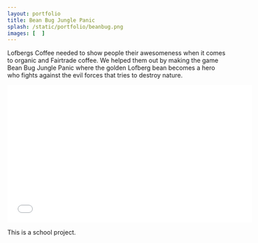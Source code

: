 ```yaml
---
layout: portfolio
title: Bean Bug Jungle Panic
splash: /static/portfolio/beanbug.png
images: [  ]
---
```


Lofbergs Coffee needed to show people their awesomeness when it comes to organic and Fairtrade coffee. We helped them out by making the game Bean Bug Jungle Panic where the golden Lofberg bean becomes a hero who fights against the evil forces that tries to destroy nature. 


<iframe width="560" height="315" src="//www.youtube.com/embed/IQRuH2V-BZM" frameborder="0" allowfullscreen></iframe>


This is a school project.
